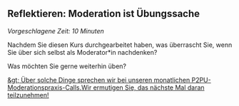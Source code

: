 
## Reflektieren: Moderation ist Übungssache

_Vorgeschlagene Zeit: 10 Minuten_

Nachdem Sie diesen Kurs durchgearbeitet haben, was überrascht Sie, wenn Sie über sich selbst als Moderator\*in nachdenken?

Was möchten Sie gerne weiterhin üben?

[\&gt; Über solche Dinge sprechen wir bei unseren monatlichen P2PU-Moderationspraxis-Calls.](http://p2pu.github.io/makingandlearning/)[Wir ermutigen Sie, das nächste Mal daran teilzunehmen!](https://www.p2pu.org/en/events/)
